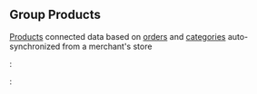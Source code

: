 ## Group Products

[Products](https://ecomstore.docs.apiary.io/#reference/products)
connected data based on
[orders](https://ecomstore.docs.apiary.io/#reference/orders) and
[categories](https://ecomstore.docs.apiary.io/#reference/categories)
auto-synchronized from a merchant's store

:[](recommended/blueprint.apib)

:[](related/blueprint.apib)
